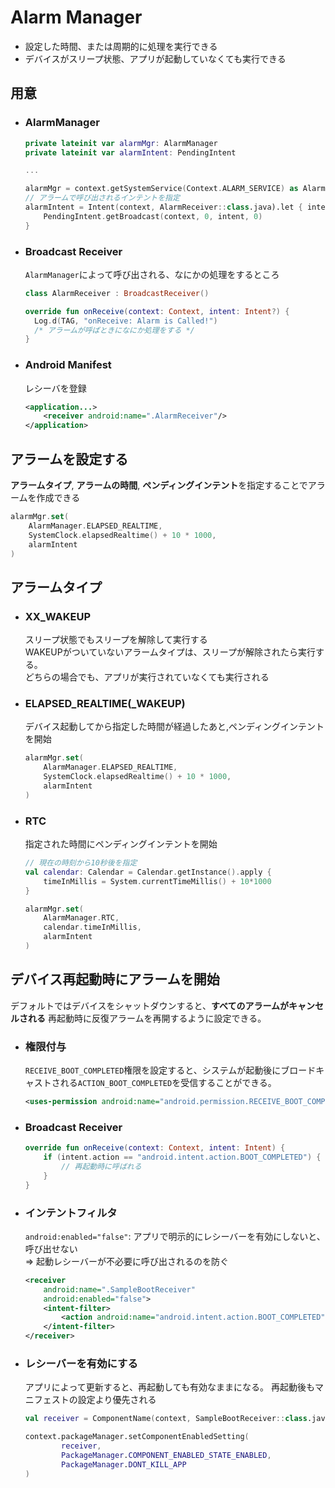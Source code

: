 # Alarm Manager
- 設定した時間、または周期的に処理を実行できる
- デバイスがスリープ状態、アプリが起動していなくても実行できる

## 用意
- ### AlarmManager
  ```kotlin
  private lateinit var alarmMgr: AlarmManager
  private lateinit var alarmIntent: PendingIntent

  ...

  alarmMgr = context.getSystemService(Context.ALARM_SERVICE) as AlarmManager
  // アラームで呼び出されるインテントを指定
  alarmIntent = Intent(context, AlarmReceiver::class.java).let { intent ->
      PendingIntent.getBroadcast(context, 0, intent, 0)
  }
  ```
- ### Broadcast Receiver
  `AlarmManager`によって呼び出される、なにかの処理をするところ
  ```kotlin
  class AlarmReceiver : BroadcastReceiver()
  ```

  ```kotlin
  override fun onReceive(context: Context, intent: Intent?) {
    Log.d(TAG, "onReceive: Alarm is Called!")
    /* アラームが呼ばときになにか処理をする */
  }
  ```
- ### Android Manifest
    レシーバを登録
    ```xml
    <application...>
        <receiver android:name=".AlarmReceiver"/>
    </application>
    ```
## アラームを設定する
**アラームタイプ**, **アラームの時間**, **ペンディングインテント**を指定することでアラームを作成できる
```kotlin
alarmMgr.set(
    AlarmManager.ELAPSED_REALTIME,
    SystemClock.elapsedRealtime() + 10 * 1000,
    alarmIntent
)
```

## アラームタイプ
- ### XX_WAKEUP
  スリープ状態でもスリープを解除して実行する  
  WAKEUPがついていないアラームタイプは、スリープが解除されたら実行する。  
  どちらの場合でも、アプリが実行されていなくても実行される

- ### ELAPSED_REALTIME(_WAKEUP)
  デバイス起動してから指定した時間が経過したあと,ペンディングインテントを開始
  ```kotlin
  alarmMgr.set(
      AlarmManager.ELAPSED_REALTIME,
      SystemClock.elapsedRealtime() + 10 * 1000,
      alarmIntent
  )
  ```
- ### RTC
  指定された時間にペンディングインテントを開始
  ```kotlin
  // 現在の時刻から10秒後を指定
  val calendar: Calendar = Calendar.getInstance().apply {
      timeInMillis = System.currentTimeMillis() + 10*1000
  }

  alarmMgr.set(
      AlarmManager.RTC,
      calendar.timeInMillis,
      alarmIntent
  )
  ```

## デバイス再起動時にアラームを開始
デフォルトではデバイスをシャットダウンすると、**すべてのアラームがキャンセルされる**
再起動時に反復アラームを再開するように設定できる。
- ### 権限付与
  `RECEIVE_BOOT_COMPLETED`権限を設定すると、システムが起動後にブロードキャストされる`ACTION_BOOT_COMPLETED`を受信することができる。
  ```xml
  <uses-permission android:name="android.permission.RECEIVE_BOOT_COMPLETED"/>
  ```
- ### Broadcast Receiver
  ```kotlin
  override fun onReceive(context: Context, intent: Intent) {
      if (intent.action == "android.intent.action.BOOT_COMPLETED") {
          // 再起動時に呼ばれる
      }
  }
  ```
- ### インテントフィルタ
  `android:enabled="false"`: アプリで明示的にレシーバーを有効にしないと、呼び出せない  
  => 起動レシーバーが不必要に呼び出されるのを防ぐ
    ```xml
    <receiver 
        android:name=".SampleBootReceiver"
        android:enabled="false">
        <intent-filter>
            <action android:name="android.intent.action.BOOT_COMPLETED" />
        </intent-filter>
    </receiver>
    ```
- ### レシーバーを有効にする
  アプリによって更新すると、再起動しても有効なままになる。
  再起動後もマニフェストの設定より優先される
  ```kotlin
  val receiver = ComponentName(context, SampleBootReceiver::class.java)

  context.packageManager.setComponentEnabledSetting(
          receiver,
          PackageManager.COMPONENT_ENABLED_STATE_ENABLED,
          PackageManager.DONT_KILL_APP
  )
  ```